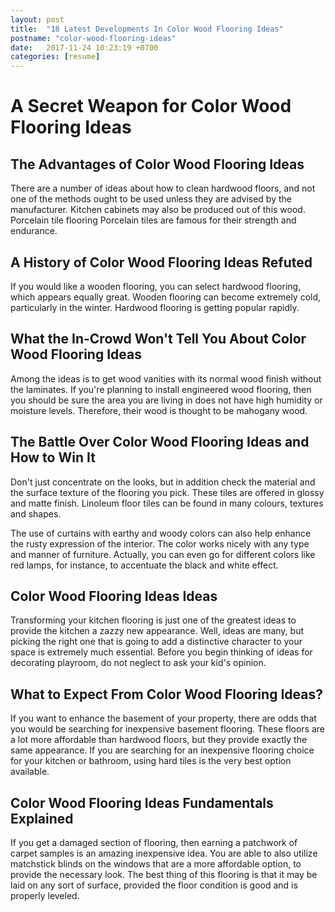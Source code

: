 ```yaml
---
layout: post
title:  "18 Latest Developments In Color Wood Flooring Ideas"
postname: "color-wood-flooring-ideas"
date:   2017-11-24 10:23:19 +0700
categories: [resume]
---
```

A Secret Weapon for Color Wood Flooring Ideas 
==============================================

 The Advantages of Color Wood Flooring Ideas 
---------------------------------------------

There are a number of ideas about how to clean hardwood floors, and not one of the methods ought to be used unless they are advised by the manufacturer. Kitchen cabinets may also be produced out of this wood. Porcelain tile flooring Porcelain tiles are famous for their strength and endurance.

 A History of Color Wood Flooring Ideas Refuted 
------------------------------------------------

If you would like a wooden flooring, you can select hardwood flooring, which appears equally great. Wooden flooring can become extremely cold, particularly in the winter. Hardwood flooring is getting popular rapidly.

 What the In-Crowd Won't Tell You About Color Wood Flooring Ideas 
------------------------------------------------------------------

Among the ideas is to get wood vanities with its normal wood finish without the laminates. If you're planning to install engineered wood flooring, then you should be sure the area you are living in does not have high humidity or moisture levels. Therefore, their wood is thought to be mahogany wood.

 The Battle Over Color Wood Flooring Ideas and How to Win It 
-------------------------------------------------------------

Don't just concentrate on the looks, but in addition check the material and the surface texture of the flooring you pick. These tiles are offered in glossy and matte finish. Linoleum floor tiles can be found in many colours, textures and shapes.

The use of curtains with earthy and woody colors can also help enhance the rusty expression of the interior. The color works nicely with any type and manner of furniture. Actually, you can even go for different colors like red lamps, for instance, to accentuate the black and white effect.

 Color Wood Flooring Ideas Ideas 
---------------------------------

Transforming your kitchen flooring is just one of the greatest ideas to provide the kitchen a zazzy new appearance. Well, ideas are many, but picking the right one that is going to add a distinctive character to your space is extremely much essential. Before you begin thinking of ideas for decorating playroom, do not neglect to ask your kid's opinion.

 What to Expect From Color Wood Flooring Ideas? 
------------------------------------------------

If you want to enhance the basement of your property, there are odds that you would be searching for inexpensive basement flooring. These floors are a lot more affordable than hardwood floors, but they provide exactly the same appearance. If you are searching for an inexpensive flooring choice for your kitchen or bathroom, using hard tiles is the very best option available.

 Color Wood Flooring Ideas Fundamentals Explained 
--------------------------------------------------

If you get a damaged section of flooring, then earning a patchwork of carpet samples is an amazing inexpensive idea. You are able to also utilize matchstick blinds on the windows that are a more affordable option, to provide the necessary look. The best thing of this flooring is that it may be laid on any sort of surface, provided the floor condition is good and is properly leveled.
